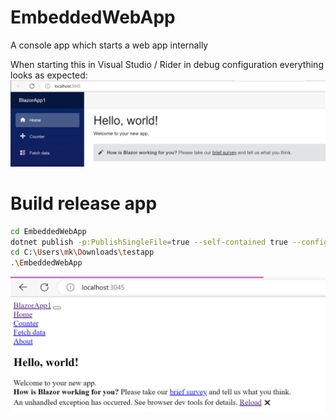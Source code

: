 # EmbeddedWebApp
A console app which starts a web app internally

When starting this in Visual Studio / Rider in debug configuration everything looks as expected:
![Debugging](WorkingBlazor.png)

# Build release app

```bash
cd EmbeddedWebApp
dotnet publish -p:PublishSingleFile=true --self-contained true --configuration Release -o  C:\Users\mk\Downloads\testapp
cd C:\Users\mk\Downloads\testapp
.\EmbeddedWebApp
```

![Release](BrokenBlazorRelease.png)


